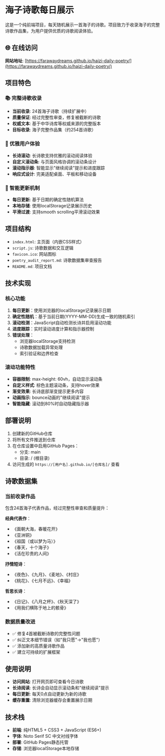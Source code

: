 # 海子诗歌每日展示

这是一个纯前端项目，每天随机展示一首海子的诗歌。项目致力于收录海子的完整诗歌作品集，为用户提供优质的诗歌阅读体验。

## 🌐 在线访问

**网站地址**: [https://farawaydreams.github.io/haizi-daily-poetry/](https://farawaydreams.github.io/haizi-daily-poetry/)

## 项目特色

### 📚 完整诗歌收录
- **当前收录**: 24首海子诗歌（持续扩展中）
- **质量保证**: 经过完整性审查，修复被截断的诗歌
- **权威文本**: 基于中华诗库等权威来源的完整版本
- **目标收录**: 海子完整作品集（约254首诗歌）

### 🎨 优雅用户体验
- **长诗滚动**: 长诗歌支持优雅的滚动阅读体验
- **自定义滚动条**: 与页面风格协调的滚动条设计
- **滚动指示器**: 智能显示"继续阅读"提示和进度跟踪
- **响应式设计**: 完美适配桌面、平板和移动设备

### 🔄 智能更新机制
- **每日更新**: 基于日期的确定性随机算法
- **本地存储**: 使用localStorage记录展示历史
- **平滑过渡**: 支持smooth scrolling平滑滚动效果

## 项目结构
- `index.html`: 主页面（内嵌CSS样式）
- `script.js`: 诗歌数据和交互逻辑
- `favicon.ico`: 网站图标
- `poetry_audit_report.md`: 诗歌数据集审查报告
- `README.md`: 项目文档

## 技术实现

### 核心功能
1. **每日更新**：使用浏览器的localStorage记录展示日期
2. **确定性随机**：基于当前日期(YYYY-MM-DD)生成一致的随机索引
3. **滚动检测**：JavaScript自动检测长诗并启用滚动功能
4. **进度跟踪**：实时滚动进度计算和指示器控制
5. **错误处理**：
   - 浏览器localStorage支持检测
   - 诗歌数据加载异常处理
   - 索引验证和边界检查

### 滚动功能特性
- **容器限制**: max-height: 60vh，自动显示滚动条
- **自定义样式**: 棕色主题滚动条，支持hover效果
- **渐变效果**: 长诗底部渐变提示更多内容
- **动画指示**: bounce动画的"继续阅读"提示
- **智能隐藏**: 滚动到80%时自动隐藏指示器

## 部署说明
1. 创建新的GitHub仓库
2. 将所有文件推送到仓库
3. 在仓库设置中启用GitHub Pages：
   - 分支: main
   - 目录: / (根目录)
4. 访问生成的 `https://[用户名].github.io/[仓库名]/` 查看

## 诗歌数据集

### 当前收录作品
包含24首海子代表作品，经过完整性审查和质量提升：

**经典代表作**：
- 《面朝大海，春暖花开》
- 《亚洲铜》  
- 《祖国（或以梦为马）》
- 《春天，十个海子》
- 《活在珍贵的人间》

**抒情短诗**：
- 《夜色》、《九月》、《麦地》、《村庄》
- 《桃花》、《七月不远》、《幸福》

**哲思长诗**：
- 《日记》、《八月之杯》、《秋天深了》
- 《用我们横陈于地上的骸骨》

### 数据质量改进
- ✅ 修复4首被截断诗歌的完整性问题
- ✅ 纠正文本细节错误（如"我只愿"→"我也愿"）
- ✅ 添加新的高质量诗歌作品
- ✅ 建立可持续的扩展框架

## 使用说明
- **访问网站**: 打开网页即可查看今日诗歌
- **长诗阅读**: 长诗会自动显示滚动条和"继续阅读"提示
- **每日更新**: 每天0点自动更新为新的诗歌
- **缓存重置**: 清除浏览器缓存会重置展示日期

## 技术栈
- **前端**: 纯HTML5 + CSS3 + JavaScript (ES6+)
- **字体**: Noto Serif SC 中文衬线字体  
- **部署**: GitHub Pages静态托管
- **存储**: 浏览器localStorage本地存储

<!-- 强制重建于2025-07-16 19:50:00 -->